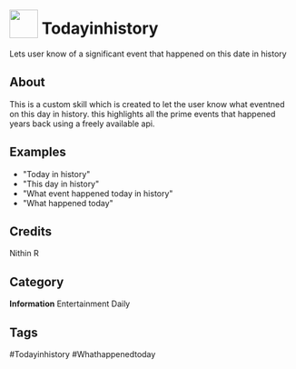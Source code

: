 # <img src="https://raw.githack.com/FortAwesome/Font-Awesome/master/svgs/solid/history.svg" card_color="#22A7F0" width="50" height="50" style="vertical-align:bottom"/> Todayinhistory
Lets user know of a significant event that happened on this date in history

## About
This is a custom skill which is created to let the user know what eventned on this day in history. this highlights all the prime events that happened years back using a freely available api.

## Examples
* "Today in history"
* "This day in history"
* "What event happened today in history"
* "What happened today"

## Credits
Nithin R

## Category
**Information**
Entertainment
Daily

## Tags
#Todayinhistory
#Whathappenedtoday

